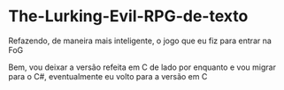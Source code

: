 # The-Lurking-Evil-RPG-de-texto
Refazendo, de maneira mais inteligente, o jogo que eu fiz para entrar na FoG 

Bem, vou deixar a versão refeita em C de lado por enquanto e vou migrar para o C#, eventualmente eu volto para a versão em C
